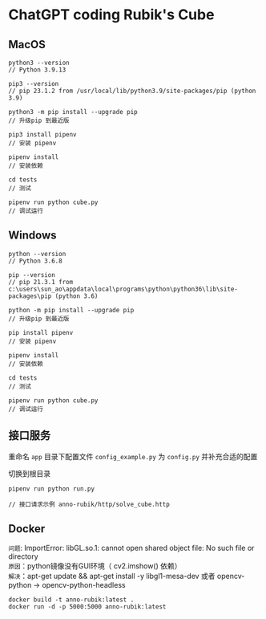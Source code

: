 # ChatGPT coding Rubik's Cube

## MacOS

```
python3 --version 
// Python 3.9.13

pip3 --version
// pip 23.1.2 from /usr/local/lib/python3.9/site-packages/pip (python 3.9)

python3 -m pip install --upgrade pip
// 升级pip 到最近版

pip3 install pipenv  
// 安装 pipenv

pipenv install   
// 安装依赖

cd tests 
// 测试

pipenv run python cube.py
// 调试运行
```

## Windows

```
python --version 
// Python 3.6.8

pip --version
// pip 21.3.1 from c:\users\sun_ao\appdata\local\programs\python\python36\lib\site-packages\pip (python 3.6)

python -m pip install --upgrade pip
// 升级pip 到最近版

pip install pipenv  
// 安装 pipenv

pipenv install   
// 安装依赖

cd tests 
// 测试

pipenv run python cube.py
// 调试运行
```

## 接口服务

重命名 `app` 目录下配置文件 `config_example.py` 为 `config.py` 并补充合适的配置  

切换到根目录

```
pipenv run python run.py

// 接口请求示例 anno-rubik/http/solve_cube.http
```

## Docker  

`问题`: ImportError: libGL.so.1: cannot open shared object file: No such file or directory  
`原因`：python镜像没有GUI环境（ cv2.imshow() 依赖）  
`解决`：apt-get update && apt-get install -y libgl1-mesa-dev  或者  opencv-python → opencv-python-headless   

```
docker build -t anno-rubik:latest .
docker run -d -p 5000:5000 anno-rubik:latest
```
